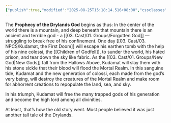 ```yaml
---
{"publish":true,"modified":"2025-08-25T15:18:14.516+08:00","cssclasses":""}
---
```


The **Prophecy of the Drylands God** begins as thus: In the center of the world there is a mountain, and deep beneath that mountain there is an ancient and terrible god - a [[03. Cast/01. Groups/Forgotten God]] — struggling to break free of his confinement. One day [[03. Cast/03. NPCS/Kudamat, the First Doom]] will escape his earthen tomb with the help of his nine colossi, the [[Children of Godfell]], to sunder the world, his hated prison, and tear down the sky like fabric. As the [[03. Cast/01. Groups/New God\|New Gods]] fall from the Hallows Above, Kudamat will slay them with his stone sickle that their blood will flood the Mortal Realm. In this sanguine tide, Kudamat and the new generation of colossi, each made from the god’s very being, will destroy the creatures of the Mortal Realm and make room for abhorrent creations to repopulate the land, sea, and sky.

In his triumph, Kudamat will free the many trapped gods of his generation and become the high lord among all divinities.

At least, that’s how the old story went. Most people believed it was just another tall tale of the Drylands.
